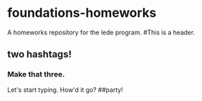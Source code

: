 # foundations-homeworks
A homeworks repository for the lede program. 
#This is a header.
## two hashtags!
### Make that three.
Let's start typing.
How'd it go?
##party!
